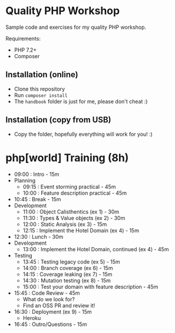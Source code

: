 # Quality PHP Workshop

Sample code and exercises for my quality PHP workshop.

Requirements:

 * PHP 7.2+
 * Composer

## Installation (online)

 * Clone this repository
 * Run `composer install`
 * The `handbook` folder is just for me, please don't cheat :)

## Installation (copy from USB)

 * Copy the folder, hopefully everything will work for you! :)

# php\[world\] Training (8h)

 - 09:00 : Intro - 15m
 - Planning
   - 09:15 : Event storming practical - 45m
   - 10:00 : Feature description practical - 45m
 - 10:45 : Break - 15m
 - Development
   - 11:00 : Object Calisthentics (ex 1) - 30m
   - 11:30 : Types & Value objects (ex 2) - 30m
   - 12:00 : Static Analysis (ex 3) - 15m
   - 12:15 : Implement the Hotel Domain (ex 4) - 15m
 - 12:30 : Lunch - 30m
 - Development
   - 13:00 : Implement the Hotel Domain, continued (ex 4) - 45m
 - Testing
   - 13:45 : Testing legacy code (ex 5) - 15m
   - 14:00 : Branch coverage (ex 6) - 15m
   - 14:15 : Coverage leaking (ex 7) - 15m
   - 14:30 : Mutation testing (ex 8) - 15m
   - 15:00 : Test your domain with feature description - 45m
 - 15:45 : Code Review - 45m
   - What do we look for?
   - Find an OSS PR and review it!
 - 16:30 : Deployment (ex 9) - 15m
   - Heroku
 - 16:45 : Outro/Questions - 15m
